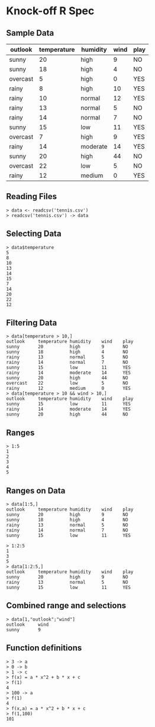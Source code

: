 # Knock-off R Spec

## Sample Data

|outlook     |temperature |humidity    |wind    |play |
|------------|------------|------------|--------|-----|
|sunny       |20          |high        |9       |NO   |
|sunny       |18          |high        |4       |NO   |
|overcast    |5           |high        |0       |YES  |
|rainy       |8           |high        |10      |YES  |
|rainy       |10          |normal      |12      |YES  |
|rainy       |13          |normal      |5       |NO   |
|rainy       |14          |normal      |7       |NO   |
|sunny       |15          |low         |11      |YES  |
|overcast    |7           |high        |9       |YES  |
|rainy       |14          |moderate    |14      |YES  |
|sunny       |20          |high        |44      |NO   |
|overcast    |22          |low         |5       |NO   |
|rainy       |12          |medium      |0       |YES  |

## Reading Files

```
> data <- readcsv('tennis.csv')
> readcsv('tennis.csv') -> data
```

## Selecting Data

```
> data$temperature
5
8
10
13
14
15
7
14
20
22
12
```

## Filtering Data

```
> data[temperature > 10,]
outlook     temperature humidity    wind    play
sunny       20          high        9       NO
sunny       18          high        4       NO
rainy       13          normal      5       NO
rainy       14          normal      7       NO
sunny       15          low         11      YES
rainy       14          moderate    14      YES
sunny       20          high        44      NO
overcast    22          low         5       NO
rainy       12          medium      0       YES
> data[temperature > 10 && wind > 10,]
outlook     temperature humidity    wind    play
sunny       15          low         11      YES
rainy       14          moderate    14      YES
sunny       20          high        44      NO
```

## Ranges

```
> 1:5
1
2
3
4
5
```

## Ranges on Data

```
> data[1:5,]
outlook     temperature humidity    wind    play
sunny       20          high        9       NO
sunny       18          high        4       NO
rainy       13          normal      5       NO
rainy       14          normal      7       NO
sunny       15          low         11      YES

> 1:2:5
1
3
5
> data[1:2:5,]
outlook     temperature humidity    wind    play
sunny       20          high        9       NO
rainy       13          normal      5       NO
sunny       15          low         11      YES
```

## Combined range and selections

```
> data[1,"outlook";"wind"]
outlook     wind
sunny       9
```

## Function definitions

```
> 3 -> a
> 0 -> b
> 1 -> c
> f(x) = a * x^2 + b * x + c
> f(1)
4
> 100 -> a
> f(1)
4
> f(x,a) = a * x^2 + b * x + c
> f(1,100)
101
```
